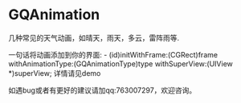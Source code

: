 # GQAnimation
几种常见的天气动画，如晴天，雨天，多云，雷阵雨等.

一句话将动画添加到你的界面:
    - (id)initWithFrame:(CGRect)frame withAnimationType:(GQAnimationType)type withSuperView:(UIView *)superView;
    详情请见demo

如遇bug或者有更好的建议请加qq:763007297，欢迎咨询。
